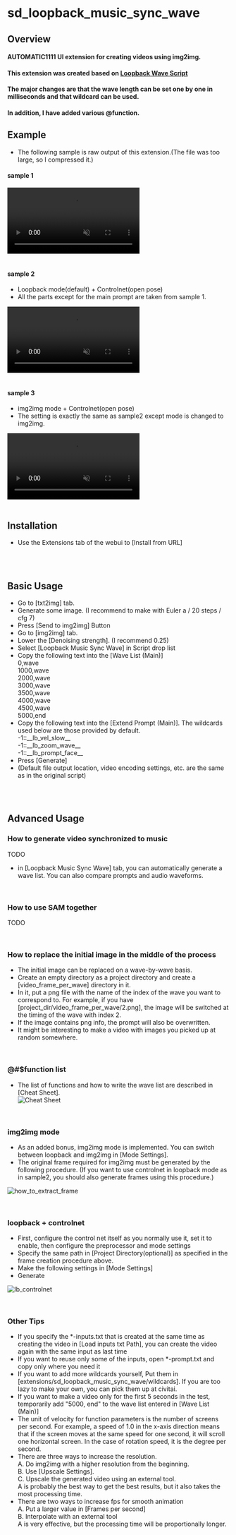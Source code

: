 # sd_loopback_music_sync_wave

## Overview
#### AUTOMATIC1111 UI extension for creating videos using img2img.  
#### This extension was created based on [Loopback Wave Script](https://github.com/FizzleDorf/Loopback-Wave-for-A1111-Webui)  
#### The major changes are that the wave length can be set one by one in milliseconds and that wildcard can be used.  
#### In addition, I have added various @function.  

## Example
- The following sample is raw output of this extension.(The file was too large, so I compressed it.)  
#### sample 1  
<div><video controls src="https://user-images.githubusercontent.com/118420657/235941290-2708913c-16c0-4f3a-82db-7ab729ea7ea8.mp4" muted="false"></video></div>
<br>

#### sample 2  
- Loopback mode(default) + Controlnet(open pose)  
- All the parts except for the main prompt are taken from sample 1.  
<div><video controls src="https://user-images.githubusercontent.com/118420657/236166342-6b2457a0-7d4e-4dd5-9964-0d3293c8dc9c.mp4" muted="false"></video></div>
<br>

#### sample 3  
- img2img mode + Controlnet(open pose)  
- The setting is exactly the same as sample2 except mode is changed to img2img.  
<div><video controls src="https://user-images.githubusercontent.com/118420657/236167376-e914c244-c5fc-453d-9b20-32a80c53b9af.mp4" muted="false"></video></div>
<br>

## Installation  
- Use the Extensions tab of the webui to [Install from URL]  

<br>
<br>

## Basic Usage  
- Go to [txt2img] tab.  
- Generate some image. (I recommend to make with Euler a / 20 steps / cfg 7)  
- Press [Send to img2img] Button  
- Go to [img2img] tab.  
- Lower the [Denoising strength]. (I recommend 0.25)  
- Select [Loopback Music Sync Wave] in Script drop list  
- Copy the following text into the [Wave List (Main)]  
0,wave  
1000,wave  
2000,wave  
3000,wave  
3500,wave  
4000,wave  
4500,wave  
5000,end  
- Copy the following text into the [Extend Prompt (Main)]. The wildcards used below are those provided by default.  
-1::\_\_lb_vel_slow__  
-1::\_\_lb_zoom_wave__  
-1::\_\_lb_prompt_face__  
- Press [Generate]  
- (Default file output location, video encoding settings, etc. are the same as in the original script)  

<br>
<br>

## Advanced Usage  

### How to generate video synchronized to music  
TODO  
- in [Loopback Music Sync Wave] tab, you can automatically generate a wave list. You can also compare prompts and audio waveforms.  

<br>

### How to use SAM together
TODO

<br>

### How to replace the initial image in the middle of the process  
- The initial image can be replaced on a wave-by-wave basis.  
- Create an empty directory as a project directory and create a [video_frame_per_wave] directory in it.  
- In it, put a png file with the name of the index of the wave you want to correspond to. For example, if you have [project_dir/video_frame_per_wave/2.png], the image will be switched at the timing of the wave with index 2.   
- If the image contains png info, the prompt will also be overwritten.
- It might be interesting to make a video with images you picked up at random somewhere.  

<br>

### @#$function list  
- The list of functions and how to write the wave list are described in [Cheat Sheet].  
![Cheat Sheet](imgs/cheat_sheet.png "Cheat Sheet")

<br>


### img2img mode  
- As an added bonus, img2img mode is implemented. You can switch between loopback and img2img in [Mode Settings].
- The original frame required for img2img must be generated by the following procedure. (If you want to use controlnet in loopback mode as in sample2, you should also generate frames using this procedure.)  

![how_to_extract_frame](imgs/how_to_extract_frame.png "how_to_extract_frame")

<br>


### loopback + controlnet  
- First, configure the control net itself as you normally use it, set it to enable, then configure the preprocessor and mode settings  
- Specify the same path in [Project Directory(optional)] as specified in the frame creation procedure above.  
- Make the following settings in [Mode Settings]
- Generate  

![lb_controlnet](imgs/lb_controlnet.png "lb_controlnet")

<br>


### 


### Other Tips  
- If you specify the *-inputs.txt that is created at the same time as creating the video in [Load inputs txt Path], you can create the video again with the same input as last time  
- If you want to reuse only some of the inputs, open *-prompt.txt and copy only where you need it
- If you want to add more wildcards yourself,
Put them in [extensions/sd_loopback_music_sync_wave/wildcards]. If you are too lazy to make your own, you can pick them up at civitai.  
- If you want to make a video only for the first 5 seconds in the test, temporarily add "5000, end" to the wave list entered in [Wave List (Main)]  
- The unit of velocity for function parameters is the number of screens per second. For example, a speed of 1.0 in the x-axis direction means that if the screen moves at the same speed for one second, it will scroll one horizontal screen. In the case of rotation speed, it is the degree per second.  
- There are three ways to increase the resolution.  
A. Do img2img with a higher resolution from the beginning.  
B. Use [Upscale Settings].  
C. Upscale the generated video using an external tool.  
A is probably the best way to get the best results, but it also takes the most processing time.
- There are two ways to increase fps for smooth animation  
A. Put a larger value in [Frames per second]  
B. Interpolate with an external tool  
A is very effective, but the processing time will be proportionally longer.  
